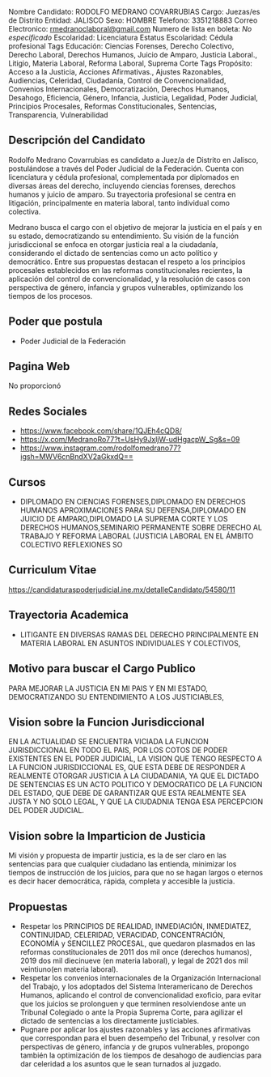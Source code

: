 Nombre Candidato: RODOLFO MEDRANO COVARRUBIAS
Cargo: Juezas/es de Distrito
Entidad: JALISCO
Sexo: HOMBRE
Telefono: 3351218883
Correo Electronico: rmedranoclaboral@gmail.com
Numero de lista en boleta: *No especificado*
Escolaridad: Licenciatura
Estatus Escolaridad: Cédula profesional
Tags Educación: Ciencias Forenses, Derecho Colectivo, Derecho Laboral, Derechos Humanos, Juicio de Amparo, Justicia Laboral., Litigio, Materia Laboral, Reforma Laboral, Suprema Corte
Tags Propósito: Acceso a la Justicia, Acciones Afirmativas., Ajustes Razonables, Audiencias, Celeridad, Ciudadanía, Control de Convencionalidad, Convenios Internacionales, Democratización, Derechos Humanos, Desahogo, Eficiencia, Género, Infancia, Justicia, Legalidad, Poder Judicial, Principios Procesales, Reformas Constitucionales, Sentencias, Transparencia, Vulnerabilidad


## Descripción del Candidato 

Rodolfo Medrano Covarrubias es candidato a Juez/a de Distrito en Jalisco, postulándose a través del Poder Judicial de la Federación. Cuenta con licenciatura y cédula profesional, complementada por diplomados en diversas áreas del derecho, incluyendo ciencias forenses, derechos humanos y juicio de amparo. Su trayectoria profesional se centra en litigación, principalmente en materia laboral, tanto individual como colectiva.

Medrano busca el cargo con el objetivo de mejorar la justicia en el país y en su estado, democratizando su entendimiento. Su visión de la función jurisdiccional se enfoca en otorgar justicia real a la ciudadanía, considerando el dictado de sentencias como un acto político y democrático.  Entre sus propuestas destacan el respeto a los principios procesales establecidos en las reformas constitucionales recientes, la aplicación del control de convencionalidad, y la resolución de casos con perspectiva de género, infancia y grupos vulnerables, optimizando los tiempos de los procesos.


## Poder que postula

- Poder Judicial de la Federación


## Pagina Web

No proporcionó


## Redes Sociales

- https://www.facebook.com/share/1QJEh4cQD8/
- https://x.com/MedranoRo77?t=UsHy9JxljW-udHgacpW_Sg&s=09
- https://www.instagram.com/rodolfomedrano77?igsh=MWV6cnBndXV2aGkxdQ==


## Cursos

- DIPLOMADO EN CIENCIAS FORENSES,DIPLOMADO EN DERECHOS HUMANOS APROXIMACIONES PARA SU DEFENSA,DIPLOMADO EN JUICIO DE AMPARO,DIPLOMADO LA SUPREMA CORTE Y LOS DERECHOS HUMANOS,SEMINARIO PERMANENTE SOBRE DERECHO AL TRABAJO Y REFORMA LABORAL (JUSTICIA LABORAL EN EL ÁMBITO COLECTIVO REFLEXIONES SO


## Curriculum Vitae

https://candidaturaspoderjudicial.ine.mx/detalleCandidato/54580/11


## Trayectoria Academica

- LITIGANTE EN DIVERSAS RAMAS DEL DERECHO PRINCIPALMENTE EN MATERIA LABORAL EN ASUNTOS INDIVIDUALES Y COLECTIVOS,


## Motivo para buscar el Cargo Publico

PARA MEJORAR LA JUSTICIA EN MI PAIS Y EN MI ESTADO, DEMOCRATIZANDO SU ENTENDIMIENTO A LOS JUSTICIABLES,


## Vision sobre la Funcion Jurisdiccional

EN LA ACTUALIDAD SE ENCUENTRA VICIADA LA FUNCION JURISDICCIONAL EN TODO EL PAIS, POR LOS COTOS DE PODER EXISTENTES EN EL PODER JUDICIAL, LA VISION QUE TENGO RESPECTO A LA FUNCION JURISDICCIONAL ES, QUE ESTA DEBE DE RESPONDER A REALMENTE OTORGAR JUSTICIA A LA CIUDADANIA, YA QUE EL DICTADO DE SENTENCIAS ES UN ACTO POLITICO Y DEMOCRATICO DE LA FUNCION DEL ESTADO, QUE DEBE DE GARANTIZAR QUE ESTA REALMENTE SEA JUSTA Y NO SOLO LEGAL, Y QUE LA CIUDADNIA TENGA ESA PERCEPCION DEL PODER JUDICIAL.


## Vision sobre la Imparticion de Justicia

Mi visión y propuesta de impartir justicia, es la de ser claro en las sentencias para que cualquier ciudadano las entienda, minimizar los tiempos de instrucción de los juicios, para que no se hagan largos o eternos es decir hacer democrática, rápida, completa y accesible la justicia.


## Propuestas

- Respetar los PRINCIPIOS DE REALIDAD, INMEDIACIÓN, INMEDIATEZ, CONTINUIDAD, CELERIDAD, VERACIDAD, CONCENTRACIÓN, ECONOMÍA y SENCILLEZ PROCESAL, que quedaron plasmados en las reformas constitucionales de 2011 dos mil once (derechos humanos), 2019 dos mil diecinueve (en materia laboral), y legal de 2021 dos mil veintiuno(en materia laboral).
- Respetar los convenios internacionales de la Organización Internacional del Trabajo, y los adoptados del Sistema Interamericano de Derechos Humanos, aplicando el control de convencionalidad exoficio, para evitar que los juicios se prolonguen y que terminen resolviendose ante un Tribunal Colegiado o ante la Propia Suprema Corte, para agilizar el dictado de sentencias a los directamente justiciables.
- Pugnare por aplicar los ajustes razonables y las acciones afirmativas que correspondan para el buen desempeño del Tribunal, y resolver con perspectivas de género, infancia y de grupos vulnerables, propongo también la optimización de los tiempos de desahogo de audiencias para dar celeridad a los asuntos que le sean turnados al juzgado.


